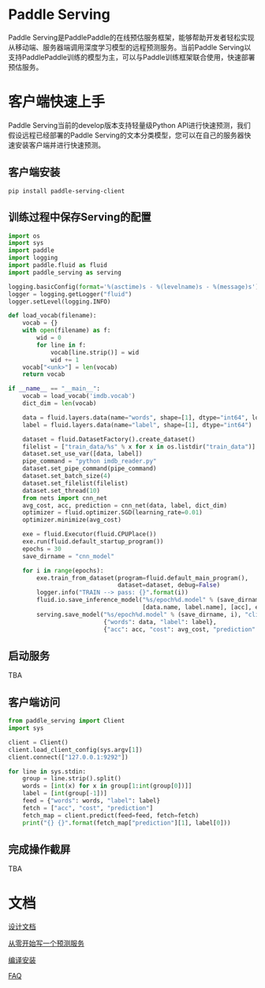 # Paddle Serving
Paddle Serving是PaddlePaddle的在线预估服务框架，能够帮助开发者轻松实现从移动端、服务器端调用深度学习模型的远程预测服务。当前Paddle Serving以支持PaddlePaddle训练的模型为主，可以与Paddle训练框架联合使用，快速部署预估服务。

# 客户端快速上手
Paddle Serving当前的develop版本支持轻量级Python API进行快速预测，我们假设远程已经部署的Paddle Serving的文本分类模型，您可以在自己的服务器快速安装客户端并进行快速预测。

## 客户端安装
```
pip install paddle-serving-client
```

## 训练过程中保存Serving的配置
``` python
import os
import sys
import paddle
import logging
import paddle.fluid as fluid
import paddle_serving as serving

logging.basicConfig(format='%(asctime)s - %(levelname)s - %(message)s')
logger = logging.getLogger("fluid")
logger.setLevel(logging.INFO)

def load_vocab(filename):
    vocab = {}
    with open(filename) as f:
        wid = 0
        for line in f:
            vocab[line.strip()] = wid
            wid += 1
    vocab["<unk>"] = len(vocab)
    return vocab

if __name__ == "__main__":
    vocab = load_vocab('imdb.vocab')
    dict_dim = len(vocab)

    data = fluid.layers.data(name="words", shape=[1], dtype="int64", lod_level=1)
    label = fluid.layers.data(name="label", shape=[1], dtype="int64")

    dataset = fluid.DatasetFactory().create_dataset()
    filelist = ["train_data/%s" % x for x in os.listdir("train_data")]
    dataset.set_use_var([data, label])
    pipe_command = "python imdb_reader.py"
    dataset.set_pipe_command(pipe_command)
    dataset.set_batch_size(4)
    dataset.set_filelist(filelist)
    dataset.set_thread(10)
    from nets import cnn_net
    avg_cost, acc, prediction = cnn_net(data, label, dict_dim)
    optimizer = fluid.optimizer.SGD(learning_rate=0.01)
    optimizer.minimize(avg_cost)

    exe = fluid.Executor(fluid.CPUPlace())
    exe.run(fluid.default_startup_program())
    epochs = 30
    save_dirname = "cnn_model"

    for i in range(epochs):
        exe.train_from_dataset(program=fluid.default_main_program(),
                               dataset=dataset, debug=False)
        logger.info("TRAIN --> pass: {}".format(i))
        fluid.io.save_inference_model("%s/epoch%d.model" % (save_dirname, i),
                                      [data.name, label.name], [acc], exe)
        serving.save_model("%s/epoch%d.model" % (save_dirname, i), "client_config{}".format(i),
                           {"words": data, "label": label},
                           {"acc": acc, "cost": avg_cost, "prediction": prediction})
```

## 启动服务
TBA

## 客户端访问
``` python
from paddle_serving import Client
import sys

client = Client()
client.load_client_config(sys.argv[1])
client.connect(["127.0.0.1:9292"])

for line in sys.stdin:
    group = line.strip().split()
    words = [int(x) for x in group[1:int(group[0])]]
    label = [int(group[-1])]
    feed = {"words": words, "label": label}
    fetch = ["acc", "cost", "prediction"]
    fetch_map = client.predict(feed=feed, fetch=fetch)
    print("{} {}".format(fetch_map["prediction"][1], label[0]))

```


## 完成操作截屏
TBA

# 文档

[设计文档](doc/DESIGN.md)

[从零开始写一个预测服务](doc/CREATING.md)

[编译安装](doc/INSTALL.md)

[FAQ](doc/FAQ.md)

